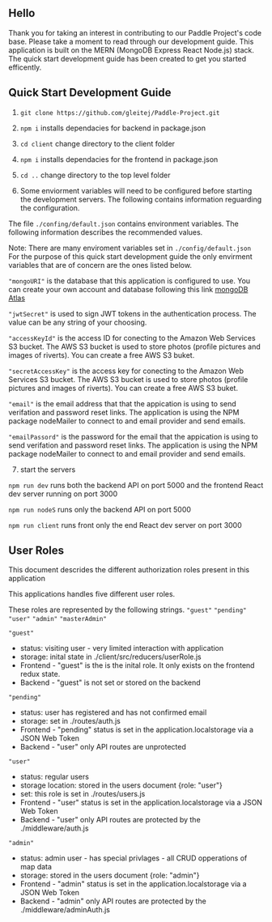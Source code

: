 ## Hello

Thank you for taking an interest in contributing to our Paddle Project's code base.  Please take a moment to read through our development guide.
This application is built on the MERN (MongoDB Express React Node.js) stack.  The quick start development guide has been created to get you started efficently.

## Quick Start Development Guide

1. `git clone https://github.com/gleitej/Paddle-Project.git`

2. `npm i` installs dependacies for backend in package.json

3. `cd client` change directory to the client folder

4. `npm i` installs dependacies for the frontend in package.json

5. `cd ..` change directory to the top level folder

6. Some enviorment variables will need to be configured before starting the development servers.  The following contains information reguarding the configuration.

The file `./confing/default.json` contains environment variables.  The following information describes the recommended values.

Note: There are many enviroment variables set in `./config/default.json`  For the purpose of this quick start development guide the only envirment variables that are of concern are the ones listed below.  

`"mongoURI"` is the database that this application is configured to use.  You can create your own account and database following this link [mongoDB Atlas](https://www.mongodb.com/cloud/atlas)

`"jwtSecret"` is used to sign JWT tokens in the authentication process.  The value can be any string of your choosing.

`"accessKeyId"` is the access ID for conecting to the Amazon Web Services S3 bucket.  The AWS S3 bucket is used to store photos (profile pictures and images of riverts).  You can create a free AWS S3 buket.

`"secretAccessKey"` is the access key for conecting to the Amazon Web Services S3 bucket.  The AWS S3 bucket is used to store photos (profile pictures and images of riverts).  You can create a free AWS S3 buket.

`"email"` is the email address that that the appication is using to send verifation and password reset links.  The application is using the NPM package nodeMailer to connect to and email provider and send emails.

`"emailPassord"` is the password for the email that the appication is using to send verifation and password reset links.  The application is using the NPM package nodeMailer to connect to and email provider and send emails.

7. start the servers

`npm run dev` runs both the backend API on port 5000 and the frontend React dev server running on port 3000

`npm run nodeS` runs only the backend API on port 5000

`npm run client` runs front only the end React dev server on port 3000



## User Roles
This document descrides the different authorization roles present in this application

This applications handles five different user roles.

These roles are represented by the following strings.
`"guest"`
`"pending"`
`"user"`
`"admin"`
`"masterAdmin"`

`"guest"`
- status: visiting user - very limited interaction with application
- storage: inital state in ./client/src/reducers/userRole.js
- Frontend - "guest" is the is the inital role. It only exists on the frontend redux state.
- Backend - "guest" is not set or stored on the backend

`"pending"`
- status: user has registered and has not confirmed email
- storage: set in ./routes/auth.js
- Frontend - "pending" status is set in the application.localstorage via a JSON Web Token
- Backend - "user" only API routes are unprotected

`"user"`
- status: regular users
- storage location: stored in the users document {role: "user"}
- set: this role is set in ./routes/users.js
- Frontend - "user" status is set in the application.localstorage via a JSON Web Token
- Backend - "user" only API routes are protected by the ./middleware/auth.js

`"admin"`
- status: admin user - has special privlages - all CRUD opperations of map data
- storage: stored in the users document {role: "admin"}
- Frontend - "admin" status is set in the application.localstorage via a JSON Web Token
- Backend - "admin" only API routes are protected by the ./middleware/adminAuth.js
